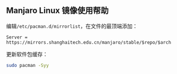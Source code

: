 ## Manjaro Linux 镜像使用帮助

编辑`/etc/pacman.d/mirrorlist`，在文件的最顶端添加：

```
Server = https://mirrors.shanghaitech.edu.cn/manjaro/stable/$repo/$arch
```

更新软件包缓存：

```bash
sudo pacman -Syy
```